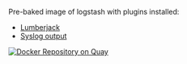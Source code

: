 Pre-baked image of logstash with plugins installed:
* [Lumberjack](https://www.elastic.co/guide/en/logstash/current/plugins-inputs-lumberjack.html)
* [Syslog output](https://www.elastic.co/guide/en/logstash/current/plugins-outputs-syslog.html)

[![Docker Repository on Quay](https://quay.io/repository/evryfs/logstash-docker/status "Docker Repository on Quay")](https://quay.io/repository/evryfs/logstash-docker)
